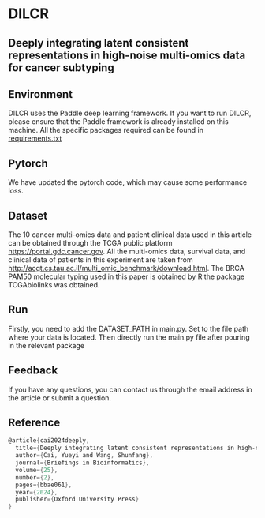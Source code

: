 # DILCR
## Deeply integrating latent consistent representations in high-noise multi-omics data for cancer subtyping 
## Environment
DILCR uses the Paddle deep learning framework.
If you want to run DILCR, please ensure that the Paddle framework is already installed on this machine. All the specific packages required can be found in [requirements.txt](requirements.txt)

## Pytorch
We have updated the pytorch code, which may cause some performance loss.

## Dataset
The 10 cancer multi-omics data and patient clinical data used in this article can be obtained through the TCGA public platform <https://portal.gdc.cancer.gov>. All the multi-omics data, survival data, and clinical data of patients in this experiment are taken from <http://acgt.cs.tau.ac.il/multi_omic_benchmark/download.html>. The BRCA PAM50 molecular typing used in this paper is obtained by R the package TCGAbiolinks was obtained.

## Run
Firstly, you need to add the DATASET_PATH in main.py. Set to the file path where your data is located. Then directly run the main.py file after pouring in the relevant package

## Feedback
If you have any questions, you can contact us through the email address in the article or submit a question.

## Reference
```c
@article{cai2024deeply,
  title={Deeply integrating latent consistent representations in high-noise multi-omics data for cancer subtyping},
  author={Cai, Yueyi and Wang, Shunfang},
  journal={Briefings in Bioinformatics},
  volume={25},
  number={2},
  pages={bbae061},
  year={2024},
  publisher={Oxford University Press}
}
```

